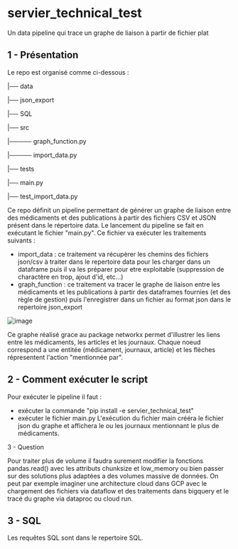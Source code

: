 # servier_technical_test
Un data pipeline qui trace un graphe de liaison à partir de fichier plat

1 - Présentation
----------------------------------------------------------------------------------------------------------------------------------------------------------------------
Le repo est organisé comme ci-dessous :

|── data

|── json_export

|── SQL

|── src

|───── graph_function.py

|───── import_data.py

|── tests

|── main.py

|── test_import_data.py

Ce repo définit un pipeline permettant de générer un graphe de liaison entre des médicaments et des publications à partir des fichiers CSV et JSON présent dans le répertoire data.
Le lancement du pipeline se fait en exécutant le fichier "main.py".
Ce fichier va exécuter les traitements suivants :
  * import_data : ce traitement va récupèrer les chemins des fichiers json/csv à traiter dans le repertoire data pour les charger dans un dataframe puis il va les préparer pour etre exploitable (suppression de charactère en trop, ajout d'id, etc...)
  * graph_function : ce traitement va tracer le graphe de liaison entre les médicaments et les publications à partir des dataframes fournies (et des règle de gestion) puis l'enregistrer dans un fichier au format json dans le repertoire json_export
  
  ![image](https://user-images.githubusercontent.com/79836255/188482557-d7a4726b-30a6-4cb2-8049-3f436aef3020.png)

Ce graphe réalisé grace au package networkx permet d'illustrer les liens entre les médicaments, les articles et les journaux. Chaque noeud correspond a une entitée (médicament, journaux, article) et les flèches répresentent l'action "mentionnée par".

2 - Comment exécuter le script
---------------------------------------------------------------------------------------------------------------------------------------------------------------------
Pour exécuter le pipeline il faut :
  * exécuter la commande "pip install -e servier_technical_test"
  * exécuter le fichier main.py
L'exécution du fichier main crééra le fichier json du graphe et affichera le ou les journaux mentionnant le plus de médicaments.

3 - Question

Pour traiter plus de volume il faudra surement modifier la fonctions pandas.read() avec les attributs chunksize et low_memory ou bien passer sur des solutions plus adaptées a des volumes massive de données.
On peut par exemple imaginer une architecture cloud dans GCP avec le chargement des fichiers via dataflow et des traitements dans bigquery et le tracé du graphe via dataproc ou cloud run.

3 - SQL
---------------------------------------------------------------------------------------------------------------------------------------------------------------------
Les requêtes SQL sont dans le repertoire SQL.
